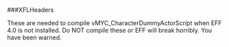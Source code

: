 ###XFLHeaders

These are needed to compile vMYC_CharacterDummyActorScript when EFF 4.0 is not installed. Do NOT compile these or EFF will break horribly. You have been warned.
